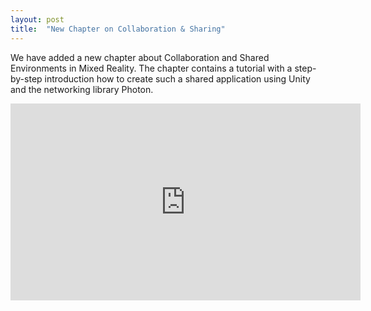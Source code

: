 ```yaml
---
layout: post
title:  "New Chapter on Collaboration & Sharing"
---
```


We have added a new chapter about Collaboration and Shared Environments in Mixed Reality.
The chapter contains a tutorial with a step-by-step introduction how to create such a shared application using Unity and the networking library Photon.

<iframe width="560" height="315" src="https://www.youtube-nocookie.com/embed/4u5WCXNZ56I" frameborder="0" allow="accelerometer; autoplay; encrypted-media; gyroscope; picture-in-picture" allowfullscreen></iframe>